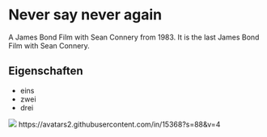 # Never say never again

A James Bond Film with Sean Connery from 1983. It is the last James Bond Film with Sean Connery.

## Eigenschaften

* eins
* zwei
* drei

<img src="https://avatars3.githubusercontent.com/u/67587430?s=400&v=4"/>
https://avatars2.githubusercontent.com/in/15368?s=88&v=4
